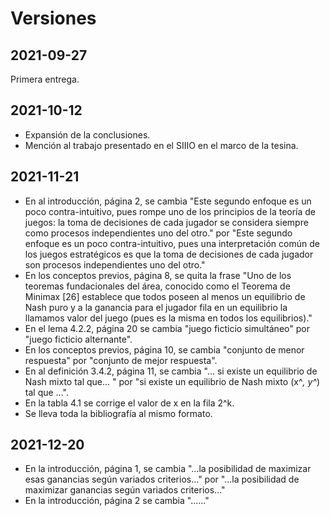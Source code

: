 # Versiones

## 2021-09-27

Primera entrega.

## 2021-10-12

- Expansión de la conclusiones.
- Mención al trabajo presentado en el SIIIO en el marco de la tesina.

## 2021-11-21
- En al introducción, página 2, se cambia "Este segundo enfoque es un poco contra-intuitivo, pues rompe uno de los principios de la teoría de juegos: la toma de decisiones de cada jugador se considera siempre como procesos independientes uno del otro." por "Este segundo enfoque es un poco contra-intuitivo, pues una interpretación común de los juegos estratégicos es que la toma de decisiones de cada jugador son procesos independientes uno del otro."
- En los conceptos previos, página 8, se quita la frase "Uno de los teoremas fundacionales del área, conocido como el Teorema de Minimax [26] establece que todos poseen al menos un equilibrio de Nash puro y a la ganancia para el jugador fila en un equilibrio la llamamos valor del juego (pues es la misma en todos
los equilibrios)."
- En el lema 4.2.2, página 20 se cambia "juego ficticio simultáneo" por "juego ficticio alternante".
- En los conceptos previos, página 10, se cambia "conjunto de menor respuesta" por "conjunto de mejor respuesta".
- En al definición 3.4.2, página 11, se cambia "... si existe un equilibrio de Nash mixto tal que... " por "si existe un equilibrio de Nash mixto (x^*, y^*) tal que ...".
- En la tabla 4.1 se corrige el valor de x en la fila 2^k.
- Se lleva toda la bibliografía al mismo formato.

## 2021-12-20
- En la introducción, página 1, se cambia "...la posibilidad de maximizar esas ganancias según variados criterios..." por "...la posibilidad de maximizar ganancias según variados criterios..."
- En la introducción, página 2 se cambia "......"